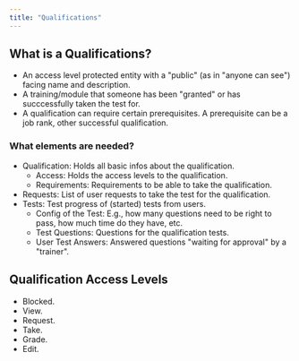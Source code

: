 ```yaml
---
title: "Qualifications"
---
```


## What is a Qualifications?

* An access level protected entity with a "public" (as in "anyone can see") facing name and description.
* A training/module that someone has been "granted" or has succcessfully taken the test for.
* A qualification can require certain prerequisites. A prerequisite can be a job rank, other successful qualification.

### What elements are needed?

* Qualification: Holds all basic infos about the qualification.
    * Access: Holds the access levels to the qualification.
    * Requirements: Requirements to be able to take the qualification.
* Requests: List of user requests to take the test for the qualification.
* Tests: Test progress of (started) tests from users.
    * Config of the Test: E.g., how many questions need to be right to pass, how much time do they have, etc.
    * Test Questions: Questions for the qualification tests.
    * User Test Answers: Answered questions "waiting for approval" by a "trainer".

## Qualification Access Levels

* Blocked.
* View.
* Request.
* Take.
* Grade.
* Edit.
